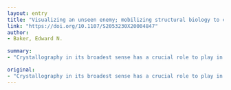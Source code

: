 ```yaml
---
layout: entry
title: "Visualizing an unseen enemy; mobilizing structural biology to counter COVID-19"
link: "https://doi.org/10.1107/S2053230X20004847"
author:
- Baker, Edward N.

summary:
- "Crystallography in its broadest sense has a crucial role to play in addressing the current COVID-19 pandemic. An outpouring of structural information on key viral proteins has resulted. These data have immediately been shared with researchers around the world to speed the discovery of effective therapeutic agents. The data have now been shared to speed up the discovery."

original:
- "Crystallography in its broadest sense has a crucial role to play in addressing the current COVID-19 pandemic. An outpouring of structural information on key viral proteins has resulted and importantly these data have immediately been shared with researchers round the world to speed the discovery of effective therapeutic agents."
---
```


